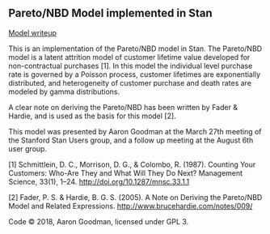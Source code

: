 Pareto/NBD Model implemented in Stan
-----

[Model writeup](https://rawgit.com/aaronjg/pnbd_stan/master/pnbd.html)

This is an implementation of the Pareto/NBD model in Stan. The Pareto/NBD model is a latent attrition model of customer lifetime value developed for non-contractual purchases [1]. In this model the individual level purchase rate is governed by a Poisson process, customer lifetimes are exponentially distributed, and heterogeneity of customer purchase and death rates are modeled by gamma distributions.

A clear note on deriving the Pareto/NBD has been written by Fader & Hardie, and is used as the basis for this model [2].

This model was presented by Aaron Goodman at the March 27th meeting of the Stanford Stan Users group, and a follow up meeting at the August 6th user group.



[1] Schmittlein, D. C., Morrison, D. G., & Colombo, R. (1987). Counting Your Customers: Who-Are They and What Will They Do Next? Management Science, 33(1), 1–24. http://doi.org/10.1287/mnsc.33.1.1

[2] Fader, P. S. & Hardie, B. G. S. (2005). A Note on Deriving the Pareto/NBD Model and Related Expressions. http://www.brucehardie.com/notes/009/


Code © 2018, Aaron Goodman, licensed under GPL 3.

